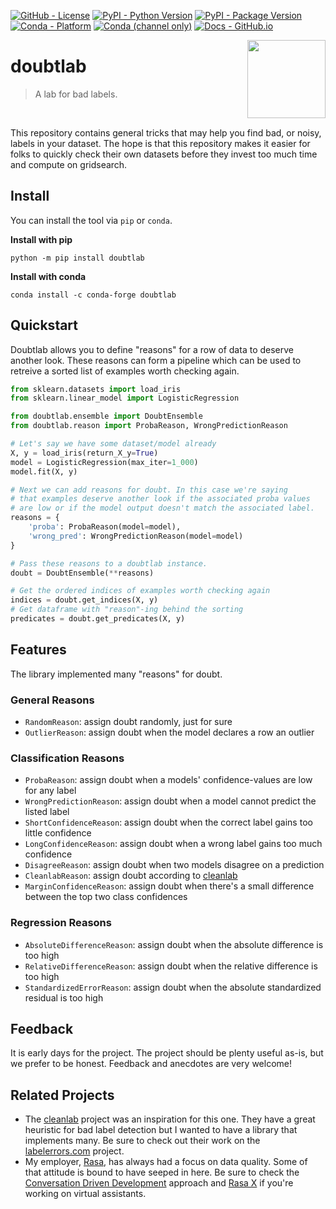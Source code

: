 <!--- BADGES: START --->
[![GitHub - License](https://img.shields.io/github/license/koaning/doubtlab?logo=github&style=flat&color=green)][#github-license]
[![PyPI - Python Version](https://img.shields.io/pypi/pyversions/doubtlab?logo=pypi&style=flat&color=blue)][#pypi-package]
[![PyPI - Package Version](https://img.shields.io/pypi/v/doubtlab?logo=pypi&style=flat&color=orange)][#pypi-package]
[![Conda - Platform](https://img.shields.io/conda/pn/conda-forge/doubtlab?logo=anaconda&style=flat)][#conda-forge-package]
[![Conda (channel only)](https://img.shields.io/conda/vn/conda-forge/doubtlab?logo=anaconda&style=flat&color=orange)][#conda-forge-package]
[![Docs - GitHub.io](https://img.shields.io/static/v1?logo=github&style=flat&color=pink&label=docs&message=doubtlab)][#docs-package]


[#github-license]: https://github.com/koaning/doubtlab/blob/main/LICENSE
[#pypi-package]: https://pypi.org/project/doubtlab/
[#conda-forge-package]: https://anaconda.org/conda-forge/doubtlab
[#docs-package]: https://koaning.github.io/doubtlab/
<!--- BADGES: END --->

<img src="https://github.com/koaning/doubtlab/raw/main/docs/doubt.png" width=125 height=125 align="right">

# doubtlab

> A lab for bad labels.

<br>

This repository contains general tricks that may help you find bad, or noisy, labels in your dataset. The hope is that this repository makes it easier for folks to quickly check their own datasets before they invest too much time and compute on gridsearch.

## Install

You can install the tool via `pip` or `conda`.

**Install with pip**

```
python -m pip install doubtlab
```

**Install with conda**

```
conda install -c conda-forge doubtlab
```

## Quickstart

Doubtlab allows you to define "reasons" for a row of data to deserve another look. These reasons can form a pipeline which can be used to retreive a sorted list of examples worth checking again.

```python
from sklearn.datasets import load_iris
from sklearn.linear_model import LogisticRegression

from doubtlab.ensemble import DoubtEnsemble
from doubtlab.reason import ProbaReason, WrongPredictionReason

# Let's say we have some dataset/model already
X, y = load_iris(return_X_y=True)
model = LogisticRegression(max_iter=1_000)
model.fit(X, y)

# Next we can add reasons for doubt. In this case we're saying
# that examples deserve another look if the associated proba values
# are low or if the model output doesn't match the associated label.
reasons = {
    'proba': ProbaReason(model=model),
    'wrong_pred': WrongPredictionReason(model=model)
}

# Pass these reasons to a doubtlab instance.
doubt = DoubtEnsemble(**reasons)

# Get the ordered indices of examples worth checking again
indices = doubt.get_indices(X, y)
# Get dataframe with "reason"-ing behind the sorting
predicates = doubt.get_predicates(X, y)
```

## Features

The library implemented many "reasons" for doubt.

### General Reasons

- `RandomReason`: assign doubt randomly, just for sure
- `OutlierReason`: assign doubt when the model declares a row an outlier

### Classification Reasons

- `ProbaReason`: assign doubt when a models' confidence-values are low for any label
- `WrongPredictionReason`: assign doubt when a model cannot predict the listed label
- `ShortConfidenceReason`: assign doubt when the correct label gains too little confidence
- `LongConfidenceReason`: assign doubt when a wrong label gains too much confidence
- `DisagreeReason`: assign doubt when two models disagree on a prediction
- `CleanlabReason`: assign doubt according to [cleanlab](https://github.com/cleanlab/cleanlab)
- `MarginConfidenceReason`: assign doubt when there's a small difference between the top two class confidences

### Regression Reasons

- `AbsoluteDifferenceReason`: assign doubt when the absolute difference is too high
- `RelativeDifferenceReason`: assign doubt when the relative difference is too high
- `StandardizedErrorReason`: assign doubt when the absolute standardized residual is too high

## Feedback

It is early days for the project. The project should be plenty useful as-is, but we
prefer to be honest. Feedback and anecdotes are very welcome!

## Related Projects

- The [cleanlab](https://github.com/cleanlab/cleanlab) project was an inspiration for this one. They have a great heuristic for bad label detection but I wanted to have a library that implements many. Be sure to check out their work on the [labelerrors.com](https://labelerrors.com) project.
- My employer, [Rasa](https://rasa.com/), has always had a focus on data quality. Some of that attitude is bound to have seeped in here. Be sure to check the [Conversation Driven Development](https://rasa.com/docs/rasa/conversation-driven-development/) approach and [Rasa X](https://rasa.com/docs/rasa-x/) if you're working on virtual assistants.
